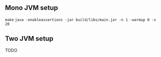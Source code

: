 ## Mono JVM setup
```make```
```java -enableassertions -jar build/libs/main.jar -n 1 -warmup 0 -s 20```

## Two JVM setup

TODO